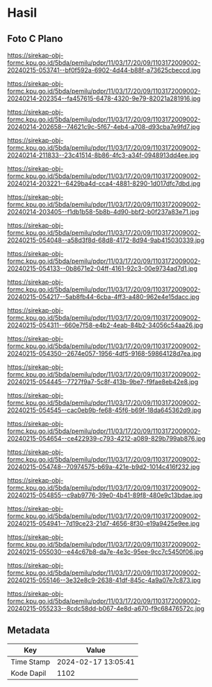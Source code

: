 # Hasil

## Foto C Plano

https://sirekap-obj-formc.kpu.go.id/5bda/pemilu/pdpr/11/03/17/20/09/1103172009002-20240215-053741--bf0f592a-6902-4d44-b88f-a73625cbeccd.jpg

https://sirekap-obj-formc.kpu.go.id/5bda/pemilu/pdpr/11/03/17/20/09/1103172009002-20240214-202354--fa457615-6478-4320-9e79-82021a281916.jpg

https://sirekap-obj-formc.kpu.go.id/5bda/pemilu/pdpr/11/03/17/20/09/1103172009002-20240214-202658--74621c9c-5f67-4eb4-a708-d93cba7e9fd7.jpg

https://sirekap-obj-formc.kpu.go.id/5bda/pemilu/pdpr/11/03/17/20/09/1103172009002-20240214-211833--23c41514-8b86-4fc3-a34f-0948913dd4ee.jpg

https://sirekap-obj-formc.kpu.go.id/5bda/pemilu/pdpr/11/03/17/20/09/1103172009002-20240214-203221--6429ba4d-cca4-4881-8290-1d017dfc7dbd.jpg

https://sirekap-obj-formc.kpu.go.id/5bda/pemilu/pdpr/11/03/17/20/09/1103172009002-20240214-203405--f1db1b58-5b8b-4d90-bbf2-b0f237a83e71.jpg

https://sirekap-obj-formc.kpu.go.id/5bda/pemilu/pdpr/11/03/17/20/09/1103172009002-20240215-054048--a58d3f8d-68d8-4172-8d94-9ab415030339.jpg

https://sirekap-obj-formc.kpu.go.id/5bda/pemilu/pdpr/11/03/17/20/09/1103172009002-20240215-054133--0b8671e2-04ff-4161-92c3-00e9734ad7d1.jpg

https://sirekap-obj-formc.kpu.go.id/5bda/pemilu/pdpr/11/03/17/20/09/1103172009002-20240215-054217--5ab8fb44-6cba-4ff3-a480-962e4e15dacc.jpg

https://sirekap-obj-formc.kpu.go.id/5bda/pemilu/pdpr/11/03/17/20/09/1103172009002-20240215-054311--660e7f58-e4b2-4eab-84b2-34056c54aa26.jpg

https://sirekap-obj-formc.kpu.go.id/5bda/pemilu/pdpr/11/03/17/20/09/1103172009002-20240215-054350--2674e057-1956-4df5-9168-59864128d7ea.jpg

https://sirekap-obj-formc.kpu.go.id/5bda/pemilu/pdpr/11/03/17/20/09/1103172009002-20240215-054445--7727f9a7-5c8f-413b-9be7-f9fae8eb42e8.jpg

https://sirekap-obj-formc.kpu.go.id/5bda/pemilu/pdpr/11/03/17/20/09/1103172009002-20240215-054545--cac0eb9b-fe68-45f6-b69f-18da645362d9.jpg

https://sirekap-obj-formc.kpu.go.id/5bda/pemilu/pdpr/11/03/17/20/09/1103172009002-20240215-054654--ce422939-c793-4212-a089-829b799ab876.jpg

https://sirekap-obj-formc.kpu.go.id/5bda/pemilu/pdpr/11/03/17/20/09/1103172009002-20240215-054748--70974575-b69a-421e-b9d2-1014c416f232.jpg

https://sirekap-obj-formc.kpu.go.id/5bda/pemilu/pdpr/11/03/17/20/09/1103172009002-20240215-054855--c9ab9776-39e0-4b41-89f8-480e9c13bdae.jpg

https://sirekap-obj-formc.kpu.go.id/5bda/pemilu/pdpr/11/03/17/20/09/1103172009002-20240215-054941--7d19ce23-21d7-4656-8f30-e19a9425e9ee.jpg

https://sirekap-obj-formc.kpu.go.id/5bda/pemilu/pdpr/11/03/17/20/09/1103172009002-20240215-055030--e44c67b8-da7e-4e3c-95ee-9cc7c5450f06.jpg

https://sirekap-obj-formc.kpu.go.id/5bda/pemilu/pdpr/11/03/17/20/09/1103172009002-20240215-055146--3e32e8c9-2638-41df-845c-4a9a07e7c873.jpg

https://sirekap-obj-formc.kpu.go.id/5bda/pemilu/pdpr/11/03/17/20/09/1103172009002-20240215-055233--8cdc58dd-b067-4e8d-a670-f9c68476572c.jpg


## Metadata

| Key        | Value               |
| ---------- | ------------------- |
| Time Stamp | 2024-02-17 13:05:41 |
| Kode Dapil | 1102                |



